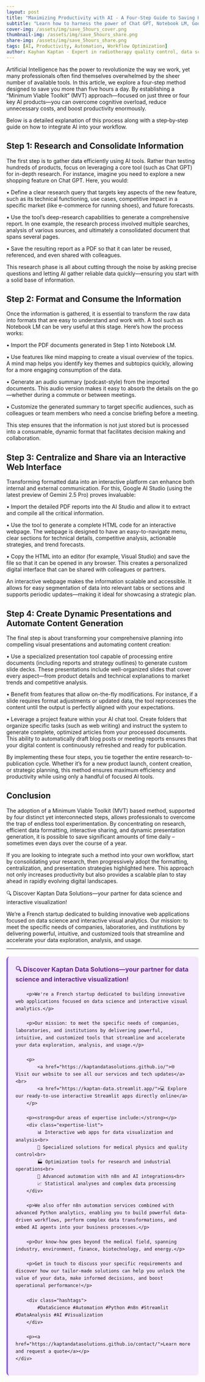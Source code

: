 ```yaml
---
layout: post
title: "Maximizing Productivity with AI - A Four-Step Guide to Saving Hours Daily"
subtitle: "Learn how to harness the power of Chat GPT, Notebook LM, Google AI Studio, and more to optimize your workflow and streamline your business strategy."
cover-img: /assets/img/save_5hours_cover.png  
thumbnail-img: /assets/img/save_5hours_share.png  
share-img: /assets/img/save_5hours_share.png  
tags: [AI, Productivity, Automation, Workflow Optimization]  
author: Kayhan Kaptan - Expert in radiotherapy quality control, data science and automation
---
```


Artificial Intelligence has the power to revolutionize the way we work, yet many professionals often find themselves overwhelmed by the sheer number of available tools. In this article, we explore a four-step method designed to save you more than five hours a day. By establishing a “Minimum Viable Toolkit” (MVT) approach—focused on just three or four key AI products—you can overcome cognitive overload, reduce unnecessary costs, and boost productivity enormously.

Below is a detailed explanation of this process along with a step‑by‑step guide on how to integrate AI into your workflow.

## Step 1: Research and Consolidate Information

The first step is to gather data efficiently using AI tools. Rather than testing hundreds of products, focus on leveraging a core tool (such as Chat GPT) for in-depth research. For instance, imagine you need to explore a new shopping feature on Chat GPT. Here, you would:

• Define a clear research query that targets key aspects of the new feature, such as its technical functioning, use cases, competitive impact in a specific market (like e-commerce for running shoes), and future forecasts.
  
• Use the tool’s deep-research capabilities to generate a comprehensive report. In one example, the research process involved multiple searches, analysis of various sources, and ultimately a consolidated document that spans several pages.

• Save the resulting report as a PDF so that it can later be reused, referenced, and even shared with colleagues.

This research phase is all about cutting through the noise by asking precise questions and letting AI gather reliable data quickly—ensuring you start with a solid base of information.

## Step 2: Format and Consume the Information

Once the information is gathered, it is essential to transform the raw data into formats that are easy to understand and work with. A tool such as Notebook LM can be very useful at this stage. Here’s how the process works:

• Import the PDF documents generated in Step 1 into Notebook LM.
  
• Use features like mind mapping to create a visual overview of the topics. A mind map helps you identify key themes and subtopics quickly, allowing for a more engaging consumption of the data.
  
• Generate an audio summary (podcast-style) from the imported documents. This audio version makes it easy to absorb the details on the go—whether during a commute or between meetings.
  
• Customize the generated summary to target specific audiences, such as colleagues or team members who need a concise briefing before a meeting.

This step ensures that the information is not just stored but is processed into a consumable, dynamic format that facilitates decision making and collaboration.

## Step 3: Centralize and Share via an Interactive Web Interface

Transforming formatted data into an interactive platform can enhance both internal and external communication. For this, Google AI Studio (using the latest preview of Gemini 2.5 Pro) proves invaluable:

• Import the detailed PDF reports into the AI Studio and allow it to extract and compile all the critical information.
  
• Use the tool to generate a complete HTML code for an interactive webpage. The webpage is designed to have an easy-to-navigate menu, clear sections for technical details, competitive analysis, actionable strategies, and trend forecasts.
  
• Copy the HTML into an editor (for example, Visual Studio) and save the file so that it can be opened in any browser. This creates a personalized digital interface that can be shared with colleagues or partners.

An interactive webpage makes the information scalable and accessible. It allows for easy segmentation of data into relevant tabs or sections and supports periodic updates—making it ideal for showcasing a strategic plan.

## Step 4: Create Dynamic Presentations and Automate Content Generation

The final step is about transforming your comprehensive planning into compelling visual presentations and automating content creation:

• Use a specialized presentation tool capable of processing entire documents (including reports and strategy outlines) to generate custom slide decks. These presentations include well-organized slides that cover every aspect—from product details and technical explanations to market trends and competitive analysis.
  
• Benefit from features that allow on-the-fly modifications. For instance, if a slide requires format adjustments or updated data, the tool reprocesses the content until the output is perfectly aligned with your expectations.
  
• Leverage a project feature within your AI chat tool. Create folders that organize specific tasks (such as web writing) and instruct the system to generate complete, optimized articles from your processed documents. This ability to automatically draft blog posts or meeting reports ensures that your digital content is continuously refreshed and ready for publication.

By implementing these four steps, you tie together the entire research-to-publication cycle. Whether it’s for a new product launch, content creation, or strategic planning, this method ensures maximum efficiency and productivity while using only a handful of focused AI tools.

## Conclusion

The adoption of a Minimum Viable Toolkit (MVT) based method, supported by four distinct yet interconnected steps, allows professionals to overcome the trap of endless tool experimentation. By concentrating on research, efficient data formatting, interactive sharing, and dynamic presentation generation, it is possible to save significant amounts of time daily – sometimes even days over the course of a year.

If you are looking to integrate such a method into your own workflow, start by consolidating your research, then progressively adopt the formatting, centralization, and presentation strategies highlighted here. This approach not only increases productivity but also provides a scalable plan to stay ahead in rapidly evolving digital landscapes.

🔍 Discover Kaptan Data Solutions—your partner for data science and interactive visualization!

We’re a French startup dedicated to building innovative web applications focused on data science and interactive visual analytics.
Our mission: to meet the specific needs of companies, laboratories, and institutions by delivering powerful, intuitive, and customized tools that streamline and accelerate your data exploration, analysis, and usage.

---


<html lang="fr">
<head>
    <meta charset="UTF-8">
    <meta name="viewport" content="width=device-width, initial-scale=1.0">
    <title>Kaptan Data Solutions</title>
    <style>
        .citation {
            background-color: #f3e8ff;
            border-left: 4px solid #8b5cf6;
            padding: 20px;
            margin: 20px 0;
            border-radius: 8px;
            font-family: -apple-system, BlinkMacSystemFont, 'Segoe UI', Roboto, sans-serif;
            line-height: 1.6;
        }
        .citation h3 {
            color: #6b21a8;
            margin-top: 0;
        }
        .citation a {
            color: #7c3aed;
            text-decoration: none;
        }
        .citation a:hover {
            text-decoration: underline;
        }
        .expertise-list {
            margin: 15px 0;
        }
        .hashtags {
            font-weight: bold;
            color: #7c3aed;
            margin-top: 15px;
        }
    </style>
</head>
<body>
    <div class="citation">
        <h3>🔍 Discover Kaptan Data Solutions—your partner for data science and interactive visualization!</h3>
        
        <p>We're a French startup dedicated to building innovative web applications focused on data science and interactive visual analytics.</p>
        
        <p>Our mission: to meet the specific needs of companies, laboratories, and institutions by delivering powerful, intuitive, and customized tools that streamline and accelerate your data exploration, analysis, and usage.</p>
        
        <p>
            <a href="https://kaptandatasolutions.github.io/">🌐 Visit our website to see all our services and tech updates</a><br>
            <a href="https://kaptan-data.streamlit.app/">💻 Explore our ready-to-use interactive Streamlit apps directly online</a>
        </p>
        
        <p><strong>Our areas of expertise include:</strong></p>
        <div class="expertise-list">
            📊 Interactive web apps for data visualization and analysis<br>
            🔬 Specialized solutions for medical physics and quality control<br>
            🏭 Optimization tools for research and industrial operations<br>
            🤖 Advanced automation with n8n and AI integrations<br>
            📈 Statistical analyses and complex data processing
        </div>
        
        <p>We also offer n8n automation services combined with advanced Python analytics, enabling you to build powerful data-driven workflows, perform complex data transformations, and embed AI agents into your business processes.</p>
        
        <p>Our know-how goes beyond the medical field, spanning industry, environment, finance, biotechnology, and energy.</p>
        
        <p>Get in touch to discuss your specific requirements and discover how our tailor-made solutions can help you unlock the value of your data, make informed decisions, and boost operational performance!</p>
        
        <div class="hashtags">
            #DataScience #Automation #Python #n8n #Streamlit #DataAnalysis #AI #Visualization
        </div>
        
        <p><a href="https://kaptandatasolutions.github.io/contact/">Learn more and request a quote</a></p>
    </div>
</body>
</html> 